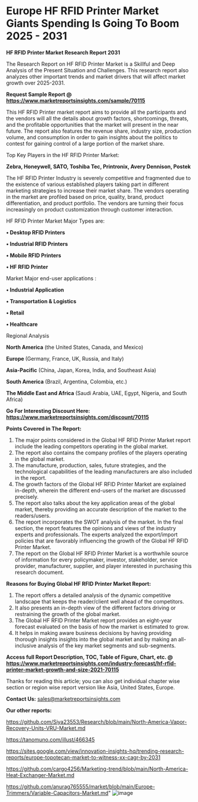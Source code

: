 # Europe HF RFID Printer Market Giants Spending Is Going To Boom 2025 - 2031

<strong>HF RFID Printer Market Research Report 2031</strong>

The Research Report on HF RFID Printer Market is a Skillful and Deep Analysis of the Present Situation and Challenges. This research report also analyzes other important trends and market drivers that will affect market growth over 2025-2031.

<strong>Request Sample Report @ <a href=https://www.marketreportsinsights.com/sample/70115>https://www.marketreportsinsights.com/sample/70115</a></strong>

This HF RFID Printer market report aims to provide all the participants and the vendors will all the details about growth factors, shortcomings, threats, and the profitable opportunities that the market will present in the near future. The report also features the revenue share, industry size, production volume, and consumption in order to gain insights about the politics to contest for gaining control of a large portion of the market share.

Top Key Players in the HF RFID Printer Market:

<strong>Zebra, Honeywell, SATO, Toshiba Tec, Printronix, Avery Dennison, Postek</strong>

The HF RFID Printer Industry is severely competitive and fragmented due to the existence of various established players taking part in different marketing strategies to increase their market share. The vendors operating in the market are profiled based on price, quality, brand, product differentiation, and product portfolio. The vendors are turning their focus increasingly on product customization through customer interaction.

HF RFID Printer Market Major Types are:

<strong>• Desktop RFID Printers

• Industrial RFID Printers

• Mobile RFID Printers

• HF RFID Printer</strong>

Market Major end-user applications :

<strong>• Industrial Application

• Transportation & Logistics

• Retail

• Healthcare</strong>

Regional Analysis

</u><strong><b>North America</b></strong> (the United States, Canada, and Mexico)

<strong><b>Europe </b></strong>(Germany, France, UK, Russia, and Italy)

<strong><b>Asia-Pacific</b></strong> (China, Japan, Korea, India, and Southeast Asia)

<strong><b>South America</b></strong> (Brazil, Argentina, Colombia, etc.)

<strong><b>The Middle East and Africa</b></strong> (Saudi Arabia, UAE, Egypt, Nigeria, and South Africa)

<strong>Go For Interesting Discount Here: <a href=https://www.marketreportsinsights.com/discount/70115>https://www.marketreportsinsights.com/discount/70115</a></strong>

<strong>Points Covered in The Report:</strong>
<ol>
  <li>The major points considered in the Global HF RFID Printer Market report include the leading competitors operating in the global market.</li>
  <li>The report also contains the company profiles of the players operating in the global market.</li>
  <li>The manufacture, production, sales, future strategies, and the technological capabilities of the leading manufacturers are also included in the report.</li>
  <li>The growth factors of the Global HF RFID Printer Market are explained in-depth, wherein the different end-users of the market are discussed precisely.</li>
  <li>The report also talks about the key application areas of the global market, thereby providing an accurate description of the market to the readers/users.</li>
  <li>The report incorporates the SWOT analysis of the market. In the final section, the report features the opinions and views of the industry experts and professionals. The experts analyzed the export/import policies that are favorably influencing the growth of the Global HF RFID Printer Market.</li>
  <li>The report on the Global HF RFID Printer Market is a worthwhile source of information for every policymaker, investor, stakeholder, service provider, manufacturer, supplier, and player interested in purchasing this research document.</li>
</ol>
<strong>Reasons for Buying Global HF RFID Printer Market Report:</strong>

<ol>
  <li>The report offers a detailed analysis of the dynamic competitive landscape that keeps the reader/client well ahead of the competitors.</li>
  <li>It also presents an in-depth view of the different factors driving or restraining the growth of the global market.</li>
  <li>The Global HF RFID Printer Market report provides an eight-year forecast evaluated on the basis of how the market is estimated to grow.</li>
  <li>It helps in making aware business decisions by having providing thorough insights insights into the global market and by making an all-inclusive analysis of the key market segments and sub-segments.</li>
</ol>
<strong>Access full Report Description, TOC, Table of Figure, Chart, etc. @ <a href=https://www.marketreportsinsights.com/industry-forecast/hf-rfid-printer-market-growth-and-size-2021-70115>https://www.marketreportsinsights.com/industry-forecast/hf-rfid-printer-market-growth-and-size-2021-70115</a></strong>


Thanks for reading this article; you can also get individual chapter wise section or region wise report version like Asia, United States, Europe.

<strong>Contact Us:</strong>
sales@marketreportsinsights.com

<strong>Our other reports:</strong>

<a href=https://github.com/Siya23553/Research/blob/main/North-America-Vapor-Recovery-Units-VRU-Market.md>https://github.com/Siya23553/Research/blob/main/North-America-Vapor-Recovery-Units-VRU-Market.md</a>

<a href=https://tanomuno.com/illust/466345>https://tanomuno.com/illust/466345</a>

<a href=https://sites.google.com/view/innovation-insights-hq/trending-research-reports/europe-topotecan-market-to-witness-xx-cagr-by-2031>https://sites.google.com/view/innovation-insights-hq/trending-research-reports/europe-topotecan-market-to-witness-xx-cagr-by-2031</a>

<a href=https://github.com/cargo4256/Marketing-trend/blob/main/North-America-Heat-Exchanger-Market.md>https://github.com/cargo4256/Marketing-trend/blob/main/North-America-Heat-Exchanger-Market.md</a>

<a href=https://github.com/anurag765555/market/blob/main/Europe-Trimmers/Variable-Capacitors-Market.md>https://github.com/anurag765555/market/blob/main/Europe-Trimmers/Variable-Capacitors-Market.md</a>"
![image](https://github.com/user-attachments/assets/0bb6e7e7-cc96-4d2a-8d69-878ad313c2ab)
